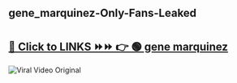 
 ## gene_marquinez-Only-Fans-Leaked

# <h2><a href="https://clipsfans.com/gene_marquinez&ref=git">🔗 Click to LINKS ⏩⏩ 👉 🟢 gene marquinez </a></h2>

<a href="https://clipsfans.com/gene_marquinez&ref=git" rel="nofollow" data-target="animated-image.originalLink"><img src="https://i.ibb.co.com/xMMVF88/686577567.gif" alt="Viral Video Original" style="max-width: 100%; display: inline-block;" data-target="animated-image.originalImage"></a>
